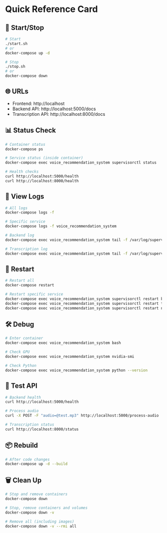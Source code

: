 # Quick Reference Card

## 🚀 Start/Stop

```bash
# Start
./start.sh
# or
docker-compose up -d

# Stop
./stop.sh
# or
docker-compose down
```

## 🌐 URLs

- Frontend: http://localhost
- Backend API: http://localhost:5000/docs
- Transcription API: http://localhost:8000/docs

## 📊 Status Check

```bash
# Container status
docker-compose ps

# Service status (inside container)
docker-compose exec voice_recommendation_system supervisorctl status

# Health checks
curl http://localhost:5000/health
curl http://localhost:8000/health
```

## 📝 View Logs

```bash
# All logs
docker-compose logs -f

# Specific service
docker-compose logs -f voice_recommendation_system

# Backend log
docker-compose exec voice_recommendation_system tail -f /var/log/supervisor/backend.out.log

# Transcription log
docker-compose exec voice_recommendation_system tail -f /var/log/supervisor/transcription_api.out.log
```

## 🔄 Restart

```bash
# Restart all
docker-compose restart

# Restart specific service
docker-compose exec voice_recommendation_system supervisorctl restart backend
docker-compose exec voice_recommendation_system supervisorctl restart transcription_api
docker-compose exec voice_recommendation_system supervisorctl restart nginx
```

## 🛠️ Debug

```bash
# Enter container
docker-compose exec voice_recommendation_system bash

# Check GPU
docker-compose exec voice_recommendation_system nvidia-smi

# Check Python
docker-compose exec voice_recommendation_system python --version
```

## 🧪 Test API

```bash
# Backend health
curl http://localhost:5000/health

# Process audio
curl -X POST -F "audio=@test.mp3" http://localhost:5000/process-audio

# Transcription status
curl http://localhost:8000/status
```

## 📦 Rebuild

```bash
# After code changes
docker-compose up -d --build
```

## 🗑️ Clean Up

```bash
# Stop and remove containers
docker-compose down

# Stop, remove containers and volumes
docker-compose down -v

# Remove all (including images)
docker-compose down -v --rmi all
```

